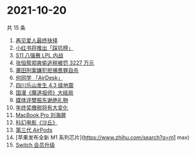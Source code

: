 # 2021-10-20

共 15 条

<!-- BEGIN -->
<!-- 最后更新时间 Wed Oct 20 2021 04:13:33 GMT+0800 (China Standard Time) -->

1. [再见爱人最终抉择](https://www.zhihu.com/search?q=再见爱人)
1. [小红书将推出「踩坑榜」](https://www.zhihu.com/search?q=小红书)
1. [S11 八强赛 LPL 内战](https://www.zhihu.com/search?q=s11八强赛)
1. [张恒帮郑爽偷逃税被罚 3227 万元](https://www.zhihu.com/search?q=张恒)
1. [莆田刑案嫌犯拒捕畏罪自杀](https://www.zhihu.com/search?q=莆田刑案)
1. [何同学 「AirDesk」](https://www.zhihu.com/search?q=何同学)
1. [四川乐山发生 4.3 级地震](https://www.zhihu.com/search?q=乐山)
1. [国漫《魔道祖师》大结局](https://www.zhihu.com/search?q=魔道祖师)
1. [媒体评樊振东谢绝礼物](https://www.zhihu.com/search?q=樊振东)
1. [年终奖缴税将有大变化](https://www.zhihu.com/search?q=年终奖)
1. [MacBook Pro 刘海屏](https://www.zhihu.com/search?q=macbookpro)
1. [科幻电影《沙丘》](https://www.zhihu.com/search?q=沙丘)
1. [第三代 AirPods](https://www.zhihu.com/search?q=airpods3)
1. [苹果发布全新 M1 系列芯片](https://www.zhihu.com/search?q=m1 max)
1. [Switch 会员升级](https://www.zhihu.com/search?q=switch)

<!-- END -->
